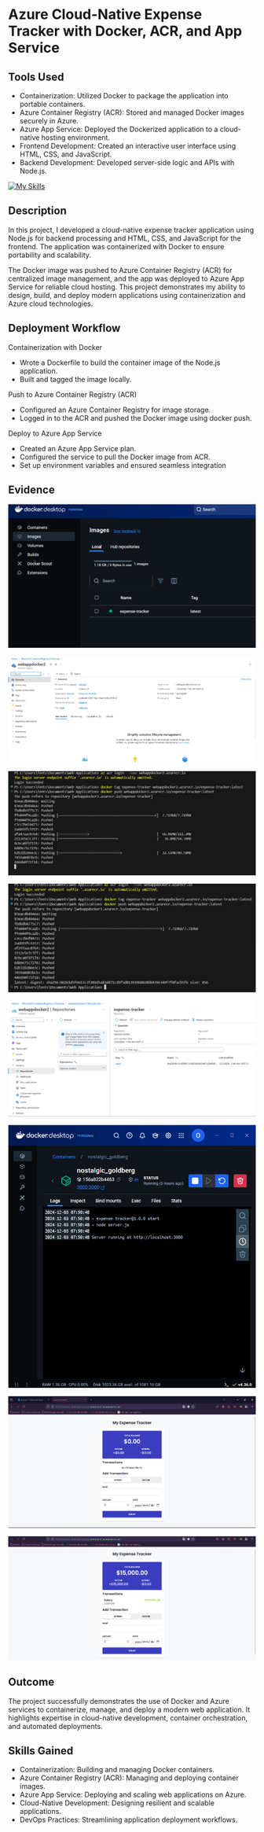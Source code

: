 # Azure Cloud-Native Expense Tracker with Docker, ACR, and App Service

## Tools Used
- Containerization: Utilized Docker to package the application into portable containers.
- Azure Container Registry (ACR): Stored and managed Docker images securely in Azure.
- Azure App Service: Deployed the Dockerized application to a cloud-native hosting environment.
- Frontend Development: Created an interactive user interface using HTML, CSS, and JavaScript.
- Backend Development: Developed server-side logic and APIs with Node.js.

[![My Skills](https://skillicons.dev/icons?i=azure,docker,git,vscode,github,css,html,js,nodejs&perline=10)](https://skillicons.dev)

## Description

In this project, I developed a cloud-native expense tracker application using Node.js for backend processing and HTML, CSS, and JavaScript for the frontend.
The application was containerized with Docker to ensure portability and scalability.

The Docker image was pushed to Azure Container Registry (ACR) for centralized image management, and the app was deployed to Azure App Service for reliable cloud hosting. 
This project demonstrates my ability to design, build, and deploy modern applications using containerization and Azure cloud technologies.

## Deployment Workflow
Containerization with Docker
- Wrote a Dockerfile to build the container image of the Node.js application.
- Built and tagged the image locally.

Push to Azure Container Registry (ACR)
- Configured an Azure Container Registry for image storage.
- Logged in to the ACR and pushed the Docker image using docker push.

Deploy to Azure App Service
- Created an Azure App Service plan.
- Configured the service to pull the Docker image from ACR.
- Set up environment variables and ensured seamless integration

## Evidence

![Azure App Service](https://github.com/OLekgetho/Images/blob/main/App%20Service/app%20service%20(8).png)

![Azure App Service](https://github.com/OLekgetho/Images/blob/main/App%20Service/app%20service%20(7).png)

![Azure App Service](https://github.com/OLekgetho/Images/blob/main/App%20Service/app%20service%20(6).png)

![Azure App Service](https://github.com/OLekgetho/Images/blob/main/App%20Service/app%20service%20(5).png)

![Azure App Service](https://github.com/OLekgetho/Images/blob/main/App%20Service/app%20service%20(4).png)

![Azure App Service](https://github.com/OLekgetho/Images/blob/main/App%20Service/app%20service%20(2).png)

![Azure App Service](https://github.com/OLekgetho/Images/blob/main/App%20Service/app%20service%20(3).png)

![Azure App Service](https://github.com/OLekgetho/Images/blob/main/App%20Service/app%20service%20(1).png)

## Outcome

The project successfully demonstrates the use of Docker and Azure services to containerize, manage, and deploy a modern web application. 
It highlights expertise in cloud-native development, container orchestration, and automated deployments.

## Skills Gained

- Containerization: Building and managing Docker containers.
- Azure Container Registry (ACR): Managing and deploying container images.
- Azure App Service: Deploying and scaling web applications on Azure.
- Cloud-Native Development: Designing resilient and scalable applications.
- DevOps Practices: Streamlining application deployment workflows.
